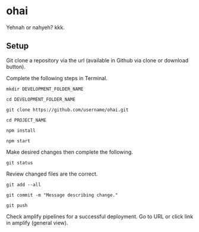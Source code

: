 # ohai

Yehnah or nahyeh? kkk.

## Setup

Git clone a repository via the url (available in Github via clone or download button).

Complete the following steps in Terminal.

```
mkdir DEVELOPMENT_FOLDER_NAME
```

```
cd DEVELOPMENT_FOLDER_NAME
```

```
git clone https://github.com/username/ohai.git
```

```
cd PROJECT_NAME
```

```
npm install
```

```
npm start
```

Make desired changes then complete the following.

```
git status
```

Review changed files are the correct. 

```
git add --all
```

```
git commit -m "Message describing change."
```

```
git push
```

Check amplify pipelines for a successful deployment. Go to URL or click link in amplify (general view).